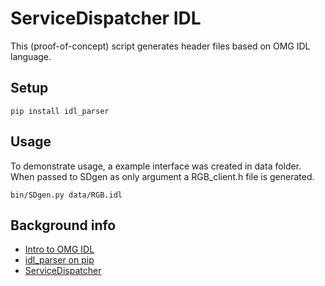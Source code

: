 # ServiceDispatcher IDL

This (proof-of-concept) script generates header files based on OMG IDL language.

## Setup

    pip install idl_parser

## Usage

To demonstrate usage, a example interface was created in data folder.
When passed to SDgen as only argument a RGB_client.h file is generated.

    bin/SDgen.py data/RGB.idl

## Background info

* [Intro to OMG IDL](https://mhanckow.students.wmi.amu.edu.pl/corba/IDL.html)
* [idl_parser on pip](https://pypi.python.org/pypi/idl_parser/)
* [ServiceDispatcher](https://github.com/Tom360V/ServiceDispatcher)

